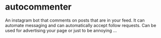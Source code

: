 # autocommenter
An instagram bot that comments on posts that are in your feed. It can automate messaging and can automatically accept follow requests. Can be used for advertising your page or just to be annoying ...
